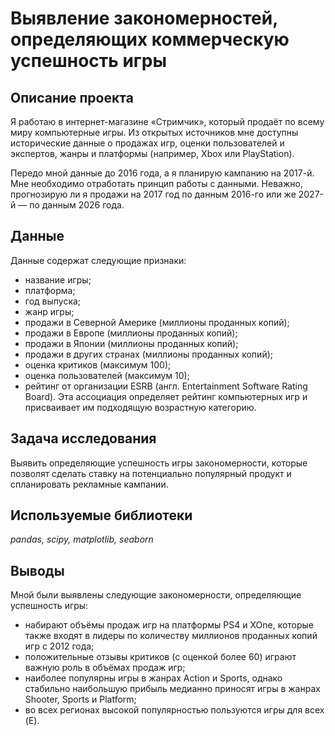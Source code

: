 # Выявление закономерностей, определяющих коммерческую успешность игры

## Описание проекта

Я работаю в интернет-магазине «Стримчик», который продаёт по всему миру компьютерные игры. Из открытых источников мне доступны исторические данные о продажах игр, оценки пользователей и экспертов, жанры и платформы (например, Xbox или PlayStation).

Передо мной данные до 2016 года, а я планирую кампанию на 2017-й. Мне необходимо отработать принцип работы с данными. Неважно, прогнозирую ли я продажи на 2017 год по данным 2016-го или же 2027-й — по данным 2026 года.

## Данные

Данные содержат следующие признаки:
- название игры;
- платформа;
- год выпуска;
- жанр игры;
- продажи в Северной Америке (миллионы проданных копий);
- продажи в Европе (миллионы проданных копий);
- продажи в Японии (миллионы проданных копий);
- продажи в других странах (миллионы проданных копий);
- оценка критиков (максимум 100);
- оценка пользователей (максимум 10);
- рейтинг от организации ESRB (англ. Entertainment Software Rating Board). Эта ассоциация определяет рейтинг компьютерных игр и присваивает им подходящую возрастную категорию.

## Задача исследования

Выявить определяющие успешность игры закономерности, которые позволят сделать ставку на потенциально популярный продукт и спланировать рекламные кампании.

## Используемые библиотеки

*pandas, scipy, matplotlib, seaborn*

## Выводы

Мной были выявлены следующие закономерности, определяющие успешность игры:
- набирают объёмы продаж игр на платформы PS4 и XOne, которые также входят в лидеры по количеству миллионов проданных копий игр с 2012 года;
- положительные отзывы критиков (с оценкой более 60) играют важную роль в объёмах продаж игр;
- наиболее популярны игры в жанрах Action и Sports, однако стабильно наибольшую прибыль медианно приносят игры в жанрах Shooter, Sports и Platform;
- во всех регионах высокой популярностью пользуются игры для всех (E).
